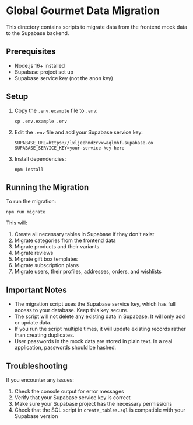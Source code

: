 # Global Gourmet Data Migration

This directory contains scripts to migrate data from the frontend mock data to the Supabase backend.

## Prerequisites

- Node.js 16+ installed
- Supabase project set up
- Supabase service key (not the anon key)

## Setup

1. Copy the `.env.example` file to `.env`:
   ```
   cp .env.example .env
   ```

2. Edit the `.env` file and add your Supabase service key:
   ```
   SUPABASE_URL=https://lxljeehmdzrvxwaqlmhf.supabase.co
   SUPABASE_SERVICE_KEY=your-service-key-here
   ```

3. Install dependencies:
   ```
   npm install
   ```

## Running the Migration

To run the migration:

```
npm run migrate
```

This will:
1. Create all necessary tables in Supabase if they don't exist
2. Migrate categories from the frontend data
3. Migrate products and their variants
4. Migrate reviews
5. Migrate gift box templates
6. Migrate subscription plans
7. Migrate users, their profiles, addresses, orders, and wishlists

## Important Notes

- The migration script uses the Supabase service key, which has full access to your database. Keep this key secure.
- The script will not delete any existing data in Supabase. It will only add or update data.
- If you run the script multiple times, it will update existing records rather than creating duplicates.
- User passwords in the mock data are stored in plain text. In a real application, passwords should be hashed.

## Troubleshooting

If you encounter any issues:

1. Check the console output for error messages
2. Verify that your Supabase service key is correct
3. Make sure your Supabase project has the necessary permissions
4. Check that the SQL script in `create_tables.sql` is compatible with your Supabase version
